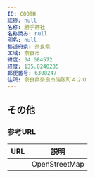 ```yaml
---
ID: C0O9H
総称: null
名称: 勝手神社
名称読み: null
別名: null
都道府県: 奈良県
区域: 奈良市
緯度: 34.684572
経度: 135.8240235
郵便番号: 6308247
住所: 奈良県奈良市油阪町４２０
---
```


## その他

### 参考URL

| URL | 説明          |
| --- | ------------- |
|     | OpenStreetMap |
